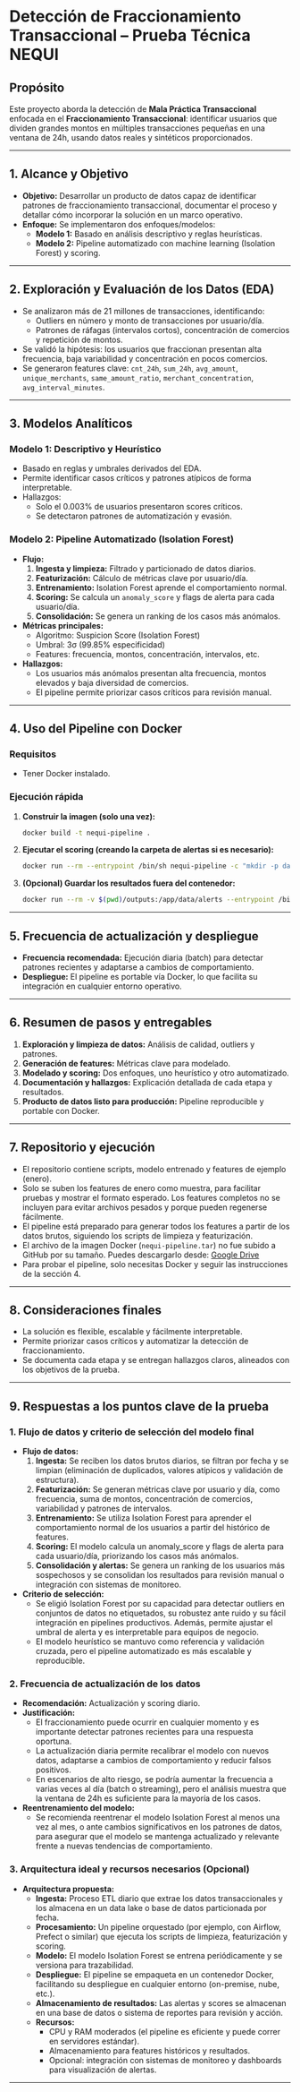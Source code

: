 # Detección de Fraccionamiento Transaccional – Prueba Técnica NEQUI

## Propósito

Este proyecto aborda la detección de **Mala Práctica Transaccional** enfocada en el **Fraccionamiento Transaccional**: identificar usuarios que dividen grandes montos en múltiples transacciones pequeñas en una ventana de 24h, usando datos reales y sintéticos proporcionados.

---

## 1. Alcance y Objetivo

- **Objetivo:** Desarrollar un producto de datos capaz de identificar patrones de fraccionamiento transaccional, documentar el proceso y detallar cómo incorporar la solución en un marco operativo.
- **Enfoque:** Se implementaron dos enfoques/modelos:
  - **Modelo 1:** Basado en análisis descriptivo y reglas heurísticas.
  - **Modelo 2:** Pipeline automatizado con machine learning (Isolation Forest) y scoring.

---

## 2. Exploración y Evaluación de los Datos (EDA)

- Se analizaron más de 21 millones de transacciones, identificando:
  - Outliers en número y monto de transacciones por usuario/día.
  - Patrones de ráfagas (intervalos cortos), concentración de comercios y repetición de montos.
- Se validó la hipótesis: los usuarios que fraccionan presentan alta frecuencia, baja variabilidad y concentración en pocos comercios.
- Se generaron features clave: `cnt_24h`, `sum_24h`, `avg_amount`, `unique_merchants`, `same_amount_ratio`, `merchant_concentration`, `avg_interval_minutes`.

---

## 3. Modelos Analíticos

### Modelo 1: Descriptivo y Heurístico

- Basado en reglas y umbrales derivados del EDA.
- Permite identificar casos críticos y patrones atípicos de forma interpretable.
- Hallazgos:
  - Solo el 0.003% de usuarios presentaron scores críticos.
  - Se detectaron patrones de automatización y evasión.

### Modelo 2: Pipeline Automatizado (Isolation Forest)

- **Flujo:**
  1. **Ingesta y limpieza:** Filtrado y particionado de datos diarios.
  2. **Featurización:** Cálculo de métricas clave por usuario/día.
  3. **Entrenamiento:** Isolation Forest aprende el comportamiento normal.
  4. **Scoring:** Se calcula un `anomaly_score` y flags de alerta para cada usuario/día.
  5. **Consolidación:** Se genera un ranking de los casos más anómalos.
- **Métricas principales:**  
  - Algoritmo: Suspicion Score (Isolation Forest)
  - Umbral: 3σ (99.85% especificidad)
  - Features: frecuencia, montos, concentración, intervalos, etc.
- **Hallazgos:**  
  - Los usuarios más anómalos presentan alta frecuencia, montos elevados y baja diversidad de comercios.
  - El pipeline permite priorizar casos críticos para revisión manual.

---

## 4. Uso del Pipeline con Docker

### Requisitos

- Tener Docker instalado.

### Ejecución rápida

1. **Construir la imagen (solo una vez):**
   ```bash
   docker build -t nequi-pipeline .
   ```

2. **Ejecutar el scoring (creando la carpeta de alertas si es necesario):**
   ```bash
   docker run --rm --entrypoint /bin/sh nequi-pipeline -c "mkdir -p data/alerts && python pipeline/4_score.py --start-date 2021-01-01 --end-date 2021-01-10"
   ```

3. **(Opcional) Guardar los resultados fuera del contenedor:**
   ```bash
   docker run --rm -v $(pwd)/outputs:/app/data/alerts --entrypoint /bin/sh nequi-pipeline -c "mkdir -p data/alerts && python pipeline/4_score.py --start-date 2021-01-01 --end-date 2021-01-10"
   ```

---

## 5. Frecuencia de actualización y despliegue

- **Frecuencia recomendada:** Ejecución diaria (batch) para detectar patrones recientes y adaptarse a cambios de comportamiento.
- **Despliegue:** El pipeline es portable vía Docker, lo que facilita su integración en cualquier entorno operativo.

---

## 6. Resumen de pasos y entregables

1. **Exploración y limpieza de datos:** Análisis de calidad, outliers y patrones.
2. **Generación de features:** Métricas clave para modelado.
3. **Modelado y scoring:** Dos enfoques, uno heurístico y otro automatizado.
4. **Documentación y hallazgos:** Explicación detallada de cada etapa y resultados.
5. **Producto de datos listo para producción:** Pipeline reproducible y portable con Docker.

---

## 7. Repositorio y ejecución

- El repositorio contiene scripts, modelo entrenado y features de ejemplo (enero).
- Solo se suben los features de enero como muestra, para facilitar pruebas y mostrar el formato esperado. Los features completos no se incluyen para evitar archivos pesados y porque pueden regenerse fácilmente.
- El pipeline está preparado para generar todos los features a partir de los datos brutos, siguiendo los scripts de limpieza y featurización.
- El archivo de la imagen Docker (`nequi-pipeline.tar`) no fue subido a GitHub por su tamaño. Puedes descargarlo desde: [Google Drive](https://drive.google.com/file/d/1vZWITMKi3HA3VHiy51JO7CooLOWabibP/view?usp=sharing)
- Para probar el pipeline, solo necesitas Docker y seguir las instrucciones de la sección 4.

---

## 8. Consideraciones finales

- La solución es flexible, escalable y fácilmente interpretable.
- Permite priorizar casos críticos y automatizar la detección de fraccionamiento.
- Se documenta cada etapa y se entregan hallazgos claros, alineados con los objetivos de la prueba.

---

## 9. Respuestas a los puntos clave de la prueba

### 1. Flujo de datos y criterio de selección del modelo final

- **Flujo de datos:**
  1. **Ingesta:** Se reciben los datos brutos diarios, se filtran por fecha y se limpian (eliminación de duplicados, valores atípicos y validación de estructura).
  2. **Featurización:** Se generan métricas clave por usuario y día, como frecuencia, suma de montos, concentración de comercios, variabilidad y patrones de intervalos.
  3. **Entrenamiento:** Se utiliza Isolation Forest para aprender el comportamiento normal de los usuarios a partir del histórico de features.
  4. **Scoring:** El modelo calcula un anomaly_score y flags de alerta para cada usuario/día, priorizando los casos más anómalos.
  5. **Consolidación y alertas:** Se genera un ranking de los usuarios más sospechosos y se consolidan los resultados para revisión manual o integración con sistemas de monitoreo.
- **Criterio de selección:**
  - Se eligió Isolation Forest por su capacidad para detectar outliers en conjuntos de datos no etiquetados, su robustez ante ruido y su fácil integración en pipelines productivos. Además, permite ajustar el umbral de alerta y es interpretable para equipos de negocio.
  - El modelo heurístico se mantuvo como referencia y validación cruzada, pero el pipeline automatizado es más escalable y reproducible.

### 2. Frecuencia de actualización de los datos

- **Recomendación:** Actualización y scoring diario.
- **Justificación:**
  - El fraccionamiento puede ocurrir en cualquier momento y es importante detectar patrones recientes para una respuesta oportuna.
  - La actualización diaria permite recalibrar el modelo con nuevos datos, adaptarse a cambios de comportamiento y reducir falsos positivos.
  - En escenarios de alto riesgo, se podría aumentar la frecuencia a varias veces al día (batch o streaming), pero el análisis muestra que la ventana de 24h es suficiente para la mayoría de los casos.
- **Reentrenamiento del modelo:**
  - Se recomienda reentrenar el modelo Isolation Forest al menos una vez al mes, o ante cambios significativos en los patrones de datos, para asegurar que el modelo se mantenga actualizado y relevante frente a nuevas tendencias de comportamiento.

### 3. Arquitectura ideal y recursos necesarios (Opcional)

- **Arquitectura propuesta:**
  - **Ingesta:** Proceso ETL diario que extrae los datos transaccionales y los almacena en un data lake o base de datos particionada por fecha.
  - **Procesamiento:** Un pipeline orquestado (por ejemplo, con Airflow, Prefect o similar) que ejecuta los scripts de limpieza, featurización y scoring.
  - **Modelo:** El modelo Isolation Forest se entrena periódicamente y se versiona para trazabilidad.
  - **Despliegue:** El pipeline se empaqueta en un contenedor Docker, facilitando su despliegue en cualquier entorno (on-premise, nube, etc.).
  - **Almacenamiento de resultados:** Las alertas y scores se almacenan en una base de datos o sistema de reportes para revisión y acción.
  - **Recursos:**
    - CPU y RAM moderados (el pipeline es eficiente y puede correr en servidores estándar).
    - Almacenamiento para features históricos y resultados.
    - Opcional: integración con sistemas de monitoreo y dashboards para visualización de alertas.

---
